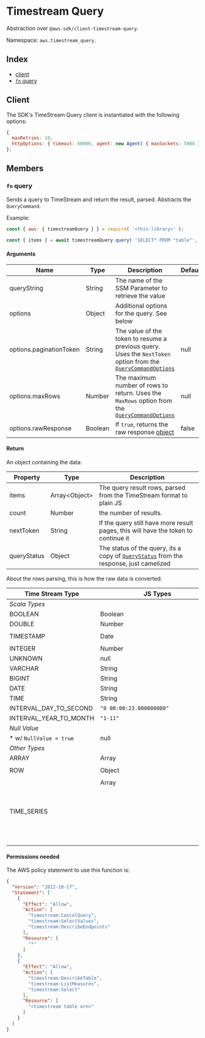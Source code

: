 # Timestream Query

Abstraction over `@aws-sdk/client-timestream-query`.

Namespace: `aws.timestream_query.`

## Index
- [client](#client)
- [`fn` query](#fn-query)

## Client

The SDK's TimeStream Query client is instantiated with the following options:
```js
{
  maxRetries: 10,
  httpOptions: { timeout: 60000, agent: new Agent( { maxSockets: 5000 } ) }
};
```

## Members

### `fn` query

Sends a query to TimeStream and return the result, parsed. Abstracts the `QueryCommand`.

Example:
```js
const { aws: { timestreamQuery } } = require( '<this-library>' );

const { items } = await timestreamQuery.query( 'SELECT* FROM "table"', { paginationToken: 'sdh398-0sadsdk-sdjsd1' } );
```

#### Arguments

|Name|Type|Description|Default|
|---|---|---|---|
|queryString|String|The name of the SSM Parameter to retrieve the value||
|options|Object|Additional options for the query. See below||
|options.paginationToken|String|The value of the token to resume a previous query. Uses the `NextToken` option from the [`QueryCommandOptions`](https://docs.aws.amazon.com/AWSJavaScriptSDK/v3/latest/Package/-aws-sdk-client-timestream-query/Interface/QueryCommandInput/)|null|
|options.maxRows|Number|The maximum number of rows to return. Uses the `MaxRows` option from the [`QueryCommandOptions`](https://docs.aws.amazon.com/AWSJavaScriptSDK/v3/latest/Package/-aws-sdk-client-timestream-query/Interface/QueryCommandInput/)|null|
|options.rawResponse|Boolean|If `true`, returns the raw response [object](https://docs.aws.amazon.com/AWSJavaScriptSDK/v3/latest/Package/-aws-sdk-client-timestream-query/Interface/QueryCommandOutput/)|false|

#### Return

An object containing the data:

|Property|Type|Description|
|-|-|-|
|items|Array\<Object\>|The query result rows, parsed from the TimeStream format to plain JS|
|count|Number|the number of results.|
|nextToken|String|If the query still have more result pages, this will have the token to continue it|
|queryStatus|Object|The status of the query, its a copy of [`QueryStatus`](https://docs.aws.amazon.com/timestream/latest/developerguide/API_query_QueryStatus.html) from the response, just camelized|

About the rows parsing, this is how the raw data is converted:

|Time Stream Type|JS Types|Time Stream Value|JS Value|
|-|-|-|-|
|_*Scala Types*_|
|BOOLEAN|Boolean|`"true"`|`true`|
|DOUBLE|Number|`"2.232434"`|`2.232434`|
|TIMESTAMP|Date|`"2025-01-01 10:12:30.333000000"`|`new Date( '2025-01-01T10:12:30.333Z )`|
|INTEGER|Number|`"10"`|`10`|
|UNKNOWN|null|`<anything>`|`null`|
|VARCHAR|String|`"string"`|`"string"`|
|BIGINT|String|`"9223372036854775807"`|`"9223372036854775807"`|
|DATE|String|`"2025-01-01"`|`"2025-01-01"`|
|TIME|String|`"10:33:22.000000000"`|`"10:33:22.000000000"`|
|INTERVAL_DAY_TO_SECOND|`"0 00:00:23.000000000"`|`"0 00:00:23.000000000"`|
|INTERVAL_YEAR_TO_MONTH|`"1-11"`|`"1-11"`|
|_*Null Value*_|
|* w/ `NullValue = true`|null|`undefined`|`null`|
|_*Other Types*_|
|ARRAY|Array|`ARRAY[10,10]`|`[ 10, 10 ]`|
|ROW|Object|`ROW(10,'bar')`|`{ field0: 10, field1: 'bar' }`|
|TIME_SERIES|Array<Object>|`TIMESERIES(ARRAY[ROW(2025-01-01 10:00:00.000000000,10),ROW(2025-01-01 11:00:00.000000000),12]`|`[ { time: new Date( '2025-01-01T10:00' ), value: 10 }, { time: new Date( '2025-01-01T11:00', value: 12 } ]`|

#### Permissions needed

The AWS policy statement to use this function is:

```json
{
  "Version": "2012-10-17",
  "Statement": [
    {
      "Effect": "Allow",
      "Action": [
        "timestream:CancelQuery",
        "timestream:SelectValues",
        "timestream:DescribeEndpoints"
      ],
      "Resource": [
        "*"
      ]
    },
    {
      "Effect": "Allow",
      "Action": [
        "timestream:DescribeTable",
        "timestream:ListMeasures",
        "timestream:Select"
      ],
      "Resource": [
        "<timestream table arn>"
      ]
    }
  ]
}
```
